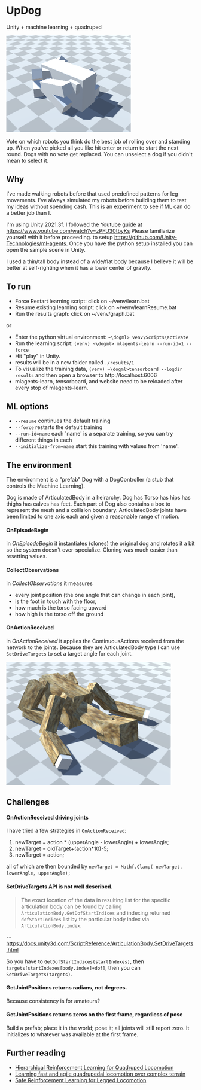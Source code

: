 # UpDog

Unity + machine learning + quadruped

![v1 with no neck](2022-06-20-01.PNG)

Vote on which robots you think do the best job of rolling over and standing up.
When you've picked all you like hit enter or return to start the next round.
Dogs with no vote get replaced.  You can unselect a dog if you didn't mean to select it.

## Why

I've made walking robots before that used predefined patterns for leg movements.
I've always simulated my robots before building them to test my ideas without spending cash.
This is an experiment to see if ML can do a better job than I.

I'm using Unity 2021.3f.  I followed the Youtube guide at https://www.youtube.com/watch?v=zPFU30tbyKs
Please familiarize yourself with it before proceeding.
to setup https://github.com/Unity-Technologies/ml-agents.  Once you have the python setup installed
you can open the sample scene in Unity.

I used a thin/tall body instead of a wide/flat body because I believe it will be better at self-righting when it has a lower center of gravity.

## To run

- Force Restart learning script: click on ~/venv/learn.bat
- Resume existing learning script: click on ~/venv/learnResume.bat
- Run the results graph: click on ~/venv/graph.bat

or 

- Enter the python virtual environment: `~\dogml> venv\Scripts\activate`
- Run the learning script: `(venv) ~\dogml> mlagents-learn --run-id=1 --force`
- Hit "play" in Unity.
- results will be in a new folder called `./results/1`
- To visualize the training data, `(venv) ~\dogml>tensorboard --logdir results` and then open a browser to http://localhost:6006
- mlagents-learn, tensorboard, and website need to be reloaded after every stop of mlagents-learn.

## ML options

- `--resume` continues the default training
- `--force` restarts the default training 
- `--run-id=name` each 'name' is a separate training, so you can try different things in each
- `--initialize-from=name` start this training with values from 'name'.

## The environment

The environment is a "prefab" Dog with a DogController (a stub that controls the Machine Learning).

Dog is made of ArticulatedBody in a heirarchy.  Dog has Torso has hips has thighs has calves has feet.
Each part of Dog also contains a box to represent the mesh and a collision boundary.  ArticulatedBody joints have been limited to one axis each and given a reasonable range of motion.

#### OnEpisodeBegin
in *OnEpisodeBegin* it instantiates (clones) the original dog and rotates it a bit so the system doesn't over-specialize.  Cloning was much easier than resetting values.

#### CollectObservations
in *CollectObservations* it measures 

- every joint position (the one angle that can change in each joint), 
- is the foot in touch with the floor,
- how much is the torso facing upward
- how high is the torso off the ground

#### OnActionReceived
in *OnActionReceived* it applies the ContinuousActions received from the network to the joints.
Because they are ArticulatedBody type I can use `SetDriveTargets` to set a target angle for each joint.

![with neck, head, and larger back legs](2022-06-20-02.PNG)

## Challenges

#### OnActionReceived driving joints
I have tried a few strategies in `OnActionReceived`:

1. newTarget = action * (upperAngle - lowerAngle) + lowerAngle;
2. newTarget = oldTarget+(action\*10)-5;
3. newTarget = action;

all of which are then bounded by `newTarget = Mathf.Clamp( newTarget, lowerAngle, upperAngle);`

#### SetDriveTargets API is not well described.

> The exact location of the data in resulting list for the specific articulation body can be found by calling `ArticulationBody.GetDofStartIndices` and indexing returned `dofStartIndices` list by the particular body index via `ArticulationBody.index`.

-- https://docs.unity3d.com/ScriptReference/ArticulationBody.SetDriveTargets.html

So you have to `GetDofStartIndices(startIndexes)`, then `targets[startIndexes[body.index]+dof]`, then you can `SetDriveTargets(targets)`.

#### GetJointPositions returns radians, not degrees.

Because consistency is for amateurs?

#### GetJointPositions returns zeros on the first frame, regardless of pose

Build a prefab; place it in the world; pose it; all joints will still report zero.  It initializes to whatever was available at the first frame.

## Further reading

- [Hierarchical Reinforcement Learning for Quadruped Locomotion](https://arxiv.org/abs/1905.08926)
- [Learning fast and agile quadrupedal locomotion over complex terrain](https://arxiv.org/abs/2207.00797)
- [Safe Reinforcement Learning for Legged Locomotion](https://arxiv.org/abs/2203.02638)